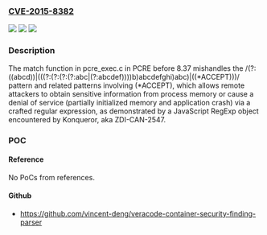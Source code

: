 ### [CVE-2015-8382](https://cve.mitre.org/cgi-bin/cvename.cgi?name=CVE-2015-8382)
![](https://img.shields.io/static/v1?label=Product&message=n%2Fa&color=blue)
![](https://img.shields.io/static/v1?label=Version&message=n%2Fa&color=blue)
![](https://img.shields.io/static/v1?label=Vulnerability&message=n%2Fa&color=brighgreen)

### Description

The match function in pcre_exec.c in PCRE before 8.37 mishandles the /(?:((abcd))|(((?:(?:(?:(?:abc|(?:abcdef))))b)abcdefghi)abc)|((*ACCEPT)))/ pattern and related patterns involving (*ACCEPT), which allows remote attackers to obtain sensitive information from process memory or cause a denial of service (partially initialized memory and application crash) via a crafted regular expression, as demonstrated by a JavaScript RegExp object encountered by Konqueror, aka ZDI-CAN-2547.

### POC

#### Reference
No PoCs from references.

#### Github
- https://github.com/vincent-deng/veracode-container-security-finding-parser

